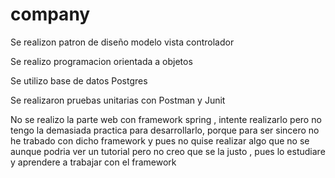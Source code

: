 # company

Se realizon patron de diseño modelo vista controlador

Se realizo programacion orientada a objetos

Se utilizo base de datos Postgres 

Se realizaron pruebas unitarias con Postman y Junit

No se realizo la parte web con framework spring , intente realizarlo pero no tengo la demasiada practica para desarrollarlo, porque para ser sincero no he trabado con dicho framework y pues no quise realizar algo que no se aunque podria ver un tutorial pero no creo que se la justo , pues lo estudiare y aprendere a trabajar con el framework

